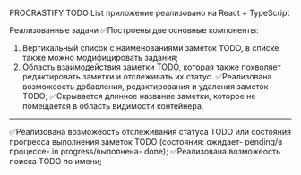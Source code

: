 PROCRASTIFY
TODO List приложение реализовано на React + TypeScript
 
Реализованные задачи
✅Построены две основные компоненты: 
1)	 Вертикальный список с наименованиями заметок TODO, в списке также можно модифицировать задания;
2)	Область взаимодействия заметки TODO, которая также похволяет редактировать заметки и отслеживать их статус.
✅Реализована возможеость добавления, редактирования и удаления заметок TODO;
✅Скрывается длинное название заметки, которое не помещается в область видимости контейнера.
-------
✅Реализована возможеость отслеживания статуса TODO или состояния прогресса выполнения заметок TODO (состояния: ожидает- pending/в процессе- in progress/выполнена- done);
✅Реализована возможеость поиска TODO по имени;

